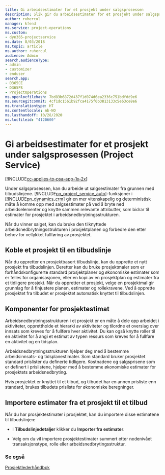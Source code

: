 ```yaml
---
title: Gi arbeidsestimater for et prosjekt under salgsprosessen
description: Slik gir du arbeidsestimater for et prosjekt under salgsprosessen i Project Service
author: ruhercul
manager: kfend
ms.service: project-operations
ms.custom:
- dyn365-projectservice
ms.date: 8/03/2018
ms.topic: article
ms.author: ruhercul
audience: Admin
search.audienceType:
- admin
- customizer
- enduser
search.app:
- D365CE
- D365PS
- ProjectOperations
ms.openlocfilehash: 7bd83b6872d437f1d074d6ea2336c751bdfdd9e6
ms.sourcegitcommit: 4cf1dc1561b92fca4175f0b3813133c5e63ce8e6
ms.translationtype: HT
ms.contentlocale: nb-NO
ms.lasthandoff: 10/28/2020
ms.locfileid: "4120600"
---
```

# <a name="provide-work-estimates-for-a-project-during-the-sales-process-project-service"></a>Gi arbeidsestimater for et prosjekt under salgsprosessen (Project Service)

[!INCLUDE[cc-applies-to-psa-app-1x-2x](../includes/cc-applies-to-psa-app-1x-2x.md)]

Under salgsprosessen, kan du arbeide ut salgsestimater fra grunnen med tilbudslinjene. [!INCLUDE[pn_project_service_auto](../includes/pn-project-service-auto.md)]-funksjoner i [!INCLUDE[pn_dynamics_crm](../includes/pn-dynamics-crm.md)] gir en mer vitenskapelig og deterministisk måte å komme opp med salgsestimater på ved å bryte ned arbeidselementer og knytte sammen relevante attributter, som bidrar til estimater for prosjektet i arbeidsnedbrytningsstrukturen.  
  
 Når du vinner salget, kan du bruke den tilknyttede arbeidsnedbrytningsstrukturen i prosjektplanen og forbedre den etter behov for vellykket fullføring av prosjektet.  
  
## <a name="link-a-project-to-a-quote-line"></a>Koble et prosjekt til en tilbudslinje  
 Når du oppretter en prosjektbasert tilbudslinje, kan du opprette et nytt prosjekt fra tilbudslinjen. Deretter kan du bruke prosjektmaler som er forhåndskonfigurerte standard prosjektplaner og økonomiske estimater som er felles for organisasjonen, eller en kopi av en prosjektplan og estimater fra et tidligere prosjekt. Når du oppretter et prosjekt, velge en prosjektmal gir grunnlag for å finjustere planen, estimater og rollekravene. Ved å opprette prosjektet fra tilbudet er prosjektet automatisk knyttet til tilbudslinjen.  
  
## <a name="project-estimate-components"></a>Komponenter for prosjektestimat  
 Arbeidsnedbrytningsstrukturen i et prosjekt er en måte å dele opp arbeidet i aktiviteter, opprettholde et hierarki av aktiviteter og tilordne et overslag over innsats som kreves for å fullføre hver aktivitet. Du kan også knytte roller til en aktivitet for å angi et estimat av typen ressurs som kreves for å fullføre en aktivitet og en tidsplan.  
  
 Arbeidsnedbrytningsstrukturen hjelper deg med å bestemme arbeidsinnsats- og tidsplanestimater. Som standard bruker prosjektet standard prislister du definerte tidligere. Kostnadene og salgsprisene som er definert i prislistene, hjelper med å bestemme økonomiske estimater for prosjektets arbeidsnedbryting.  
  
 Hvis prosjektet er knyttet til et tilbud, og tilbudet har en annen prisliste enn standard, brukes tilbudets prisliste for økonomiske beregninger.  
  
## <a name="import-estimates-from-a-project-into-a-quote"></a>Importere estimater fra et prosjekt til et tilbud  
 Når du har prosjektestimater i prosjektet, kan du importere disse estimatene til tilbudslinjen:  
  
-   I **Tilbudslinjedetaljer** klikker du **Importer fra estimater**. 

-   Velg om du vil importere prosjektestimater summert etter nodenivået transaksjonstype, rolle eller arbeidsnedbrytingsstruktur.  
  
### <a name="see-also"></a>Se også  
 [Prosjektlederhåndbok](../psa/project-manager-guide.md)
